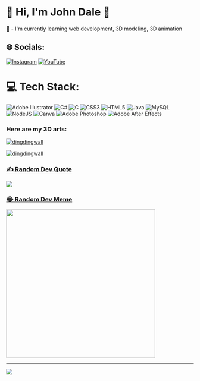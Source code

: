 # 💫 Hi, I'm John Dale 👋
🌱 - I'm currently learning web development, 3D modeling, 3D animation



## 🌐 Socials:
[![Instagram](https://img.shields.io/badge/Instagram-%23E4405F.svg?logo=Instagram&logoColor=white)](https://instagram.com/@dingdingwall) [![YouTube](https://img.shields.io/badge/YouTube-%23FF0000.svg?logo=YouTube&logoColor=white)](https://youtube.com/@@johndalepardillo) 

# 💻 Tech Stack:
![Adobe Illustrator](https://img.shields.io/badge/adobe%20illustrator-%23FF9A00.svg?style=for-the-badge&logo=adobe%20illustrator&logoColor=white) ![C#](https://img.shields.io/badge/c%23-%23239120.svg?style=for-the-badge&logo=c-sharp&logoColor=white) ![C](https://img.shields.io/badge/c-%2300599C.svg?style=for-the-badge&logo=c&logoColor=white) ![CSS3](https://img.shields.io/badge/css3-%231572B6.svg?style=for-the-badge&logo=css3&logoColor=white) ![HTML5](https://img.shields.io/badge/html5-%23E34F26.svg?style=for-the-badge&logo=html5&logoColor=white) ![Java](https://img.shields.io/badge/java-%23ED8B00.svg?style=for-the-badge&logo=openjdk&logoColor=white) ![MySQL](https://img.shields.io/badge/mysql-%2300000f.svg?style=for-the-badge&logo=mysql&logoColor=white) ![NodeJS](https://img.shields.io/badge/node.js-6DA55F?style=for-the-badge&logo=node.js&logoColor=white) ![Canva](https://img.shields.io/badge/Canva-%2300C4CC.svg?style=for-the-badge&logo=Canva&logoColor=white) ![Adobe Photoshop](https://img.shields.io/badge/adobe%20photoshop-%2331A8FF.svg?style=for-the-badge&logo=adobe%20photoshop&logoColor=white) ![Adobe After Effects](https://img.shields.io/badge/Adobe%20After%20Effects-9999FF.svg?style=for-the-badge&logo=Adobe%20After%20Effects&logoColor=white)

### Here are my 3D arts:
<a href="(https://dingdingwalls.artstation.com/)">

<p><img align="center" src="https://github-readme-stats.vercel.app/api/top-langs?username=dingdingwall&show_icons=true&locale=en&layout=compact" alt="dingdingwall" /></p>

<p><img align="center" src="https://github-readme-streak-stats.herokuapp.com/?user=dingdingwall&" alt="dingdingwall" /></p>

### ✍️ Random Dev Quote
![](https://quotes-github-readme.vercel.app/api?type=horizontal&theme=radical)

### 😂 Random Dev Meme
<img src='https://randommeme-five.vercel.app/' style="height: 400px;"/>

---
[![](https://visitcount.itsvg.in/api?id=@dingdingwall&icon=0&color=0)](https://visitcount.itsvg.in)

<!-- Proudly created with GPRM ( https://gprm.itsvg.in ) -->
